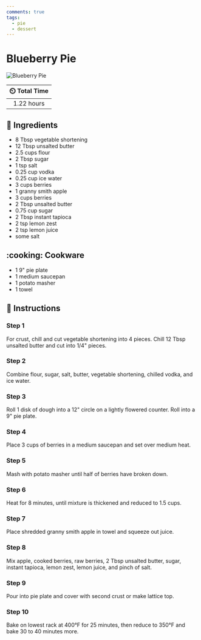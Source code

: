 ```yaml
---
comments: true
tags:
  - pie
  - dessert
---
```

# Blueberry Pie

![Blueberry Pie](../assets/images/blueberry-pie.jpg)

| :timer_clock: Total Time |
|:-----------------------: |
| 1.22 hours |

## :salt: Ingredients

- 8 Tbsp vegetable shortening
- 12 Tbsp unsalted butter
- 2.5 cups flour
- 2 Tbsp sugar
- 1 tsp salt
- 0.25 cup vodka
- 0.25 cup ice water
- 3 cups berries
- 1 granny smith apple
- 3 cups berries
- 2 Tbsp unsalted butter
- 0.75 cup sugar
- 2 Tbsp instant tapioca
- 2 tsp lemon zest
- 2 tsp lemon juice
- some salt

## :cooking: Cookware

- 1 9" pie plate
- 1 medium saucepan
- 1 potato masher
- 1 towel

## :pencil: Instructions

### Step 1

For crust, chill and cut vegetable shortening into 4 pieces. Chill 12 Tbsp unsalted butter and cut into 1/4" pieces.

### Step 2

Combine flour, sugar, salt, butter, vegetable shortening, chilled vodka, and ice water.

### Step 3

Roll 1 disk of dough into a 12" circle on a lightly flowered counter. Roll into a 9" pie plate.

### Step 4

Place 3 cups of berries in a medium saucepan and set over medium heat.

### Step 5

Mash with potato masher until half of berries have broken down.

### Step 6

Heat for 8 minutes, until mixture is thickened and reduced to 1.5 cups.

### Step 7

Place shredded granny smith apple in towel and squeeze out juice.

### Step 8

Mix apple, cooked berries, raw berries, 2 Tbsp unsalted butter, sugar, instant tapioca, lemon zest, lemon juice, and
pinch of salt.

### Step 9

Pour into pie plate and cover with second crust or make lattice top.

### Step 10

Bake on lowest rack at 400°F for 25 minutes, then reduce to 350°F and bake 30 to 40 minutes more.
